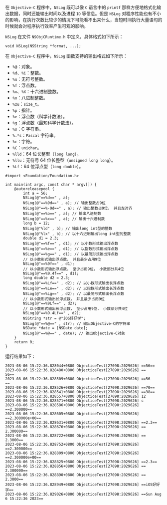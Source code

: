 在 `Objective-C` 程序中，`NSLog` 既可以像 `C` 语言中的 `printf` 那样方便地格式化输出数据，同时还能输出时间以及进程 `ID` 等信息。但是 `NSLog` 对程序性能也有不小的影响，在执行次数比较少的情况下可能看不出来什么，当短时间执行大量语句的时候就会对程序执行效率产生可观的影响。

`NSLog` 在文件 `NSObjCRuntime.h` 中定义，具体格式如下所示：

```objc
void NSLog(NSString *format, ...);
```

在 `Objective-C` 程序中，`NSLog` 函数支持的输出格式如下所示：

+   `%@`：对象。
+   `%d`、`%i`：整数。
+   `%u`：无符号整数。
+   `%f`：浮点数。
+   `%x`、`%X`：十六进制整数。
+   `%o`：八进制整数。
+   `%zu`：`size_t`。
+   `%p`：指针。
+   `%e`：浮点数（科学计数法）。
+   `%g`：浮点数（最短科学计数法）。
+   `%s`：C 字符串。
+   `%.*s`：`Pascal` 字符串。
+   `%c`：字符。
+   `%C`：`unichar`。
+   `%lld`：64 位长整型（`long long`）。
+   `%llu`：无符号 64 位长整型（`unsigned long long`）。
+   `%Lf`：64 位浮点型（`long double`）。

```objc
#import <Foundation/Foundation.h>

int main(int argc, const char * argv[]) {
    @autoreleasepool {
        int a = 56;
        NSLog(@"==%d==" , a);
        NSLog(@"==%9d==" , a); // 输出整数占9位
        NSLog(@"==%-9d==" , a); // 输出整数占9位， 并且左对齐
        NSLog(@"==%o==" , a); // 输出八进制数
        NSLog(@"==%x==" , a); // 输出十六进制数
        long b = 12;
        NSLog(@"%ld" , b); // 输出long int型的整数
        NSLog(@"%lx" , b); // 以十六进制输出long int型的整数
        double d1 = 2.3;
        NSLog(@"==%f==" , d1); // 以小数形式输出浮点数
        NSLog(@"==%e==" , d1); // 以指数形式输出浮点数
        NSLog(@"==%g==" , d1); // 以最简形式输出浮点数
        // 以小数形式输出浮点数， 并且最少占用9位
        NSLog(@"==%9f==" , d1);
        // 以小数形式输出浮点数， 至少占用9位， 小数部分共4位
        NSLog(@"==%9.4f==" , d1);
        long double d2 = 2.3;
        NSLog(@"==%Lf==" , d2); // 以小数形式输出长浮点数
        NSLog(@"==%Le==" , d2); // 以指数形式输出长浮点数
        NSLog(@"==%Lg==" , d2); // 以最简形式输出长浮点数
        // 以小数形式输出长浮点数， 并且最少占用9位
        NSLog(@"==%9Lf==" , d2);
        // 以小数形式输出长浮点数， 至少占用9位， 小数部分共4位
        NSLog(@"==%9.4Lf==" , d2);
        NSString *str = @"iOS好好学";
        NSLog(@"==%@==" , str); // 输出Objective-C的字符串
        NSDate *date = [NSDate date];
        NSLog(@"==%@==" , date); // 输出Objective-C对象
    }
    return 0;
}
```

运行结果如下：

```
2023-08-06 15:22:36.828044+0800 ObjecticeTest[27098:2029626] ==56==
2023-08-06 15:22:36.828480+0800 ObjecticeTest[27098:2029626] ==       56==
2023-08-06 15:22:36.828509+0800 ObjecticeTest[27098:2029626] ==56       ==
2023-08-06 15:22:36.828526+0800 ObjecticeTest[27098:2029626] ==70==
2023-08-06 15:22:36.828541+0800 ObjecticeTest[27098:2029626] ==38==
2023-08-06 15:22:36.828557+0800 ObjecticeTest[27098:2029626] 12
2023-08-06 15:22:36.828571+0800 ObjecticeTest[27098:2029626] c
2023-08-06 15:22:36.828586+0800 ObjecticeTest[27098:2029626] ==2.300000==
2023-08-06 15:22:36.828605+0800 ObjecticeTest[27098:2029626] ==2.300000e+00==
2023-08-06 15:22:36.828631+0800 ObjecticeTest[27098:2029626] ==2.3==
2023-08-06 15:22:36.828676+0800 ObjecticeTest[27098:2029626] == 2.300000==
2023-08-06 15:22:36.828722+0800 ObjecticeTest[27098:2029626] ==   2.3000==
2023-08-06 15:22:36.828752+0800 ObjecticeTest[27098:2029626] ==2.300000==
2023-08-06 15:22:36.828809+0800 ObjecticeTest[27098:2029626] ==2.300000e+00==
2023-08-06 15:22:36.828825+0800 ObjecticeTest[27098:2029626] ==2.3==
2023-08-06 15:22:36.828856+0800 ObjecticeTest[27098:2029626] == 2.300000==
2023-08-06 15:22:36.828890+0800 ObjecticeTest[27098:2029626] ==   2.3000==
2023-08-06 15:22:36.828949+0800 ObjecticeTest[27098:2029626] ==iOS好好学==
2023-08-06 15:22:36.829026+0800 ObjecticeTest[27098:2029626] ==Sun Aug  6 15:22:36 2023==
```

